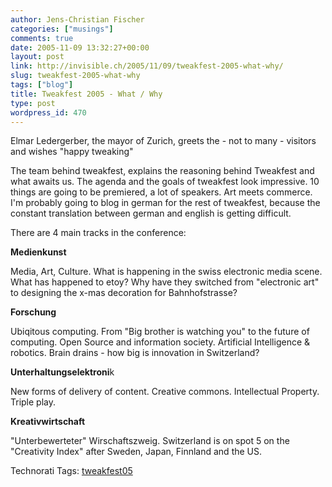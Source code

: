 ```yaml
---
author: Jens-Christian Fischer
categories: ["musings"]
comments: true
date: 2005-11-09 13:32:27+00:00
layout: post
link: http://invisible.ch/2005/11/09/tweakfest-2005-what-why/
slug: tweakfest-2005-what-why
tags: ["blog"]
title: Tweakfest 2005 - What / Why
type: post
wordpress_id: 470
---
```



Elmar Ledergerber, the mayor of Zurich, greets the - not to many - visitors and wishes "happy tweaking"



The team behind tweakfest, explains the reasoning behind Tweakfest and what awaits us. The agenda and the goals of tweakfest look impressive. 10 things are going to be premiered, a lot of speakers. Art meets commerce. I'm probably going to blog in german for the rest of tweakfest, because the constant translation between german and english is getting difficult. 
  

  
There are 4 main tracks in the conference:



**Medienkunst**
  
Media, Art, Culture. What is happening in the swiss electronic media scene. What has happened to etoy? Why have they switched from "electronic art" to designing the x-mas decoration for Bahnhofstrasse?



**Forschung**
  
Ubiqitous computing. From "Big brother is watching you" to the future of computing. Open Source and information society. Artificial Intelligence & robotics. Brain drains - how big is innovation in Switzerland?



**Unterhaltungselektroni**k
  
New forms of delivery of content. Creative commons. Intellectual Property. Triple play.



**Kreativwirtschaft**
  
"Unterbewerteter" Wirschaftszweig. Switzerland is on spot 5 on the "Creativity Index" after Sweden, Japan, Finnland and the US. 



 





Technorati Tags: [tweakfest05](http://technorati.com/tag/tweakfest05)
